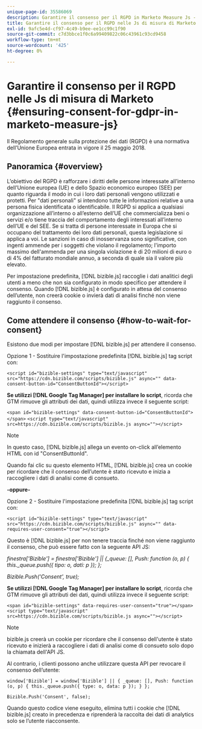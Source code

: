 ```yaml
---
unique-page-id: 35586069
description: Garantire il consenso per il RGPD in Marketo Measure Js - Marketo Measure - Documentazione del prodotto
title: Garantire il consenso per il RGPD nelle Js di misura di Marketo
exl-id: 9afc5e4d-cf97-4c49-b9ee-ee1cc99c1f90
source-git-commit: c7d3bbce1f0c6a99409822c06c43961c93cd9458
workflow-type: tm+mt
source-wordcount: '425'
ht-degree: 0%

---
```


# Garantire il consenso per il RGPD nelle Js di misura di Marketo {#ensuring-consent-for-gdpr-in-marketo-measure-js}

Il Regolamento generale sulla protezione dei dati (RGPD) è una normativa dell’Unione Europea entrata in vigore il 25 maggio 2018.

## Panoramica {#overview}

L’obiettivo del RGPD è rafforzare i diritti delle persone interessate all’interno dell’Unione europea (UE) e dello Spazio economico europeo (SEE) per quanto riguarda il modo in cui i loro dati personali vengono utilizzati e protetti. Per &quot;dati personali&quot; si intendono tutte le informazioni relative a una persona fisica identificata o identificabile. Il RGPD si applica a qualsiasi organizzazione all’interno o all’esterno dell’UE che commercializza beni o servizi e/o tiene traccia del comportamento degli interessati all’interno dell’UE e del SEE. Se si tratta di persone interessate in Europa che si occupano del trattamento dei loro dati personali, questa legislazione si applica a voi. Le sanzioni in caso di inosservanza sono significative, con ingenti ammende per i soggetti che violano il regolamento; l&#39;importo massimo dell&#39;ammenda per una singola violazione è di 20 milioni di euro o di 4% del fatturato mondiale annuo, a seconda di quale sia il valore più elevato.

Per impostazione predefinita, [!DNL bizible.js] raccoglie i dati analitici degli utenti a meno che non sia configurato in modo specifico per attendere il consenso. Quando [!DNL bizible.js] è configurato in attesa del consenso dell’utente, non creerà cookie o invierà dati di analisi finché non viene raggiunto il consenso.

## Come attendere il consenso {#how-to-wait-for-consent}

Esistono due modi per impostare [!DNL bizible.js] per attendere il consenso.

Opzione 1 - Sostituire l&#39;impostazione predefinita [!DNL bizible.js] tag script con:

`<script id="bizible-settings" type="text/javascript" src="https://cdn.bizible.com/scripts/bizible.js" async="" data-consent-button-id="ConsentButtonId"></script>`

**Se utilizzi [!DNL Google Tag Manager] per installare lo script**, ricorda che GTM rimuove gli attributi dei dati, quindi utilizza invece il seguente script:

`<span id="bizible-settings" data-consent-button-id="ConsentButtonId"></span>`
`<script type="text/javascript" src=https://cdn.bizible.com/scripts/bizible.js async=""></script>`

>[!NOTE]
>
>In questo caso, [!DNL bizible.js] allega un evento on-click all’elemento HTML con id &quot;ConsentButtonId&quot;.

Quando fai clic su questo elemento HTML, [!DNL bizible.js] crea un cookie per ricordare che il consenso dell’utente è stato ricevuto e inizia a raccogliere i dati di analisi come di consueto.

**-oppure-**

Opzione 2 - Sostituire l&#39;impostazione predefinita [!DNL bizible.js] tag script con:

`<script id="bizible-settings" type="text/javascript" src="https://cdn.bizible.com/scripts/bizible.js" async="" data-requires-user-consent="true"></script>`

Questo è [!DNL bizible.js] per non tenere traccia finché non viene raggiunto il consenso, che può essere fatto con la seguente API JS:

*finestra[&#39;Bizible&#39;] = finestra[&#39;Bizible&#39;] || {_queue: [], Push: function (o, p) { this._queue.push({ tipo: o, dati: p }); };*

*Bizible.Push(&#39;Consent&#39;, true);*

**Se utilizzi [!DNL Google Tag Manager] per installare lo script**, ricorda che GTM rimuove gli attributi dei dati, quindi utilizza invece il seguente script:

`<span id="bizible-settings" data-requires-user-consent="true"></span>`
`<script type="text/javascript" src=https://cdn.bizible.com/scripts/bizible.js async=""></script>`

>[!NOTE]
>
>bizible.js creerà un cookie per ricordare che il consenso dell&#39;utente è stato ricevuto e inizierà a raccogliere i dati di analisi come di consueto solo dopo la chiamata dell&#39;API JS.

Al contrario, i clienti possono anche utilizzare questa API per revocare il consenso dell’utente:

`window['Bizible'] = window['Bizible'] || { _queue: [], Push: function (o, p) { this._queue.push({ type: o, data: p }); } };`

`Bizible.Push('Consent', false);`

Quando questo codice viene eseguito, elimina tutti i cookie che [!DNL bizible.js] creato in precedenza e riprenderà la raccolta dei dati di analytics solo se l’utente riacconsente.
